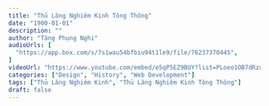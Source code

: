 ```yaml
---
title: "Thủ Lăng Nghiêm Kinh Tông Thông"
date: "1900-01-01"
description: ""
author: "Tăng Phụng Nghi"
audioUrls: [
  "https://app.box.com/s/7s1wau54bfbiu94t1le9/file/76237370445",
]
videoUrl: "https://www.youtube.com/embed/e5qP5EZ9BUY?list=PLoeo1OB7dRzqZ1C1-pPW9js8iB5CpxGmE"
categories: ["Design", "History", "Web Development"]
tags: ["Thủ Lăng Nghiêm Kinh", "Thủ Lăng Nghiêm Kinh Tông Thông"]
draft: false
---
```

